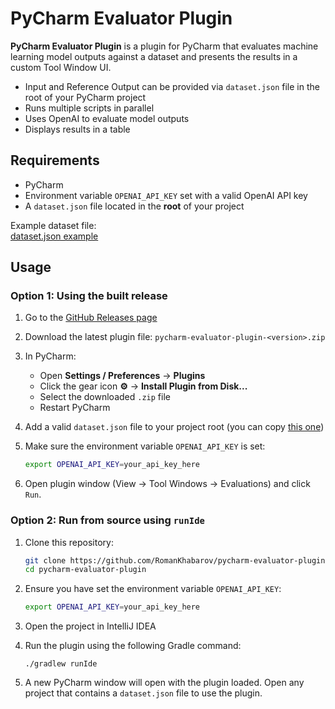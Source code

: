 # PyCharm Evaluator Plugin


**PyCharm Evaluator Plugin** is a plugin for PyCharm that evaluates machine learning model outputs against a dataset and presents the results in a custom Tool Window UI.

- Input and Reference Output can be provided via `dataset.json` file in the root of your PyCharm project
- Runs multiple scripts in parallel
- Uses OpenAI to evaluate model outputs
- Displays results in a table



## Requirements

- PyCharm
- Environment variable `OPENAI_API_KEY` set with a valid OpenAI API key
- A `dataset.json` file located in the **root** of your project

Example dataset file:  
[dataset.json example](./src/main/resources/dataset.json)



## Usage


### Option 1: Using the built release

1. Go to the [GitHub Releases page](../../releases/latest)

2. Download the latest plugin file: `pycharm-evaluator-plugin-<version>.zip`

3. In PyCharm:
    - Open **Settings / Preferences** → **Plugins**
    - Click the gear icon **⚙** → **Install Plugin from Disk...**
    - Select the downloaded `.zip` file
    - Restart PyCharm

4. Add a valid `dataset.json` file to your project root (you can copy [this one](./src/main/resources/dataset.json))

5. Make sure the environment variable `OPENAI_API_KEY` is set:
   ```bash
   export OPENAI_API_KEY=your_api_key_here

6. Open plugin window (View → Tool Windows → Evaluations) and click `Run`.


### Option 2: Run from source using `runIde`

1. Clone this repository:
   ```bash
   git clone https://github.com/RomanKhabarov/pycharm-evaluator-plugin.git
   cd pycharm-evaluator-plugin
   ```

2. Ensure you have set the environment variable `OPENAI_API_KEY`:
   ```bash
   export OPENAI_API_KEY=your_api_key_here
   ```

3. Open the project in IntelliJ IDEA

4. Run the plugin using the following Gradle command:
   ```
   ./gradlew runIde
   ```

5. A new PyCharm window will open with the plugin loaded. Open any project that contains a `dataset.json` file to use the plugin.


